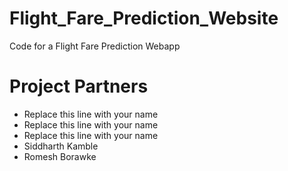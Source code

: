 # Flight_Fare_Prediction_Website
Code for a Flight Fare Prediction Webapp


# Project Partners
- Replace this line with your name
- Replace this line with your name
- Replace this line with your name
- Siddharth Kamble
- Romesh Borawke

